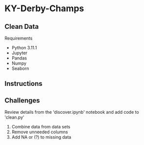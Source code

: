 # KY-Derby-Champs

## Clean Data

Requirements

- Python 3.11.1
- Jupyter
- Pandas
- Numpy
- Seaborn

## Instructions


## Challenges

Review details from the 'discover.ipynb' notebook and add code to 'clean.py'
1. Combine data from data sets 
2. Remove unneeded columns 
3. Add NA or (?) to missing data


